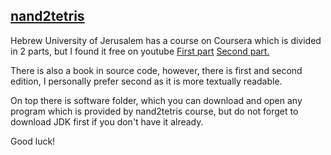 ## <a href="https://www.nand2tetris.org/course">nand2tetris</a>

Hebrew University of Jerusalem has a course on Coursera which is divided in
2 parts, but I found it free on youtube <a href="https://www.youtube.com/playlist?list=PLrDd_kMiAuNmSb-CKWQqq9oBFN_KNMTaI">First part</a> <a href="https://www.youtube.com/playlist?list=PLrDd_kMiAuNmllp9vuPqCuttC1XL9VyVh">Second part.</a></br>

There is also a book in source code, however, there is first and second edition, I personally prefer second as it is more textually readable.</br>

On top there is software folder, which you can download and open any program which is provided by nand2tetris course,
but do not forget to download JDK first if you don't have it already.</br>

Good luck!